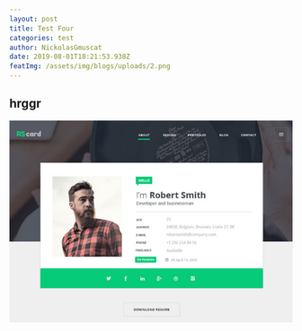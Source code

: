 ```yaml
---
layout: post
title: Test Four
categories: test
author: NickolasGmuscat
date: 2019-08-01T18:21:53.938Z
featImg: /assets/img/blogs/uploads/2.png
---
```

## hrggr

![](/assets/img/blogs/uploads/56ae1e7facc52.jpeg)
